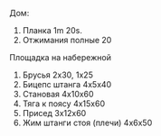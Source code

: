 Дом:
1. Планка 1m 20s.
2. Отжимания полные 20

Площадка на набережной 
1. Брусья 2x30, 1x25
2. Бицепс штанга 4x5x40
3. Становая 4x10x60
4. Тяга к поясу 4x15x60
5. Присед 3x12x60
6. Жим штанги стоя (плечи) 4x6x50